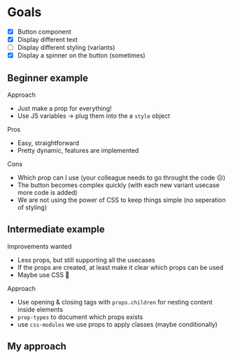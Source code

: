# Goals

- [x] Button component
- [x] Display different text
- [ ] Display different styling (variants)
- [x] Display a spinner on the button (sometimes)

## Beginner example

Approach

- Just make a prop for everything!
- Use JS variables -> plug them into the a `style` object

Pros

- Easy, straightforward
- Pretty dynamic, features are implemented

Cons

- Which prop can I use (your colleague needs to go throught the code ☹️)
- The button becomes complex quickly (with each new variant usecase more code is added)
- We are not using the power of CSS to keep things simple (no seperation of styling)

## Intermediate example

Improvements wanted

- Less props, but still supporting all the usecases
- If the props are created, at least make it clear which props can be used
- Maybe use CSS 🤷

Approach

- Use opening & closing tags with `props.children` for nesting content inside elements
- `prop-types` to document which props exists
- use `css-modules` we use props to apply classes (maybe conditionally)

## My approach
